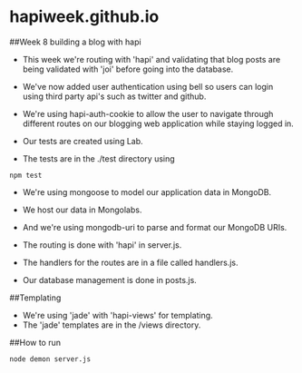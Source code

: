 # hapiweek.github.io

##Week 8 building a blog with hapi


- This week we're routing with 'hapi' and validating that blog posts are being validated with 'joi' before going into the database.

- We've now added user authentication using bell so users can login using third party api's such as twitter and github. 

- We're using hapi-auth-cookie to allow the user to navigate through different routes on our blogging web application while staying logged in.

- Our tests are created using Lab.
- The tests are in the ./test directory using

```
npm test
```

- We're using mongoose to model our application data in MongoDB.

- We host our data in Mongolabs.

- And we're using mongodb-uri to parse and format our MongoDB URIs.


- The routing is done with 'hapi' in server.js.
- The handlers for the routes are in a file called handlers.js.
- Our database management is done in posts.js.


##Templating

- We're using 'jade' with 'hapi-views' for templating. 
- The 'jade' templates are in the /views directory.

##How to run 

```
node demon server.js
```

